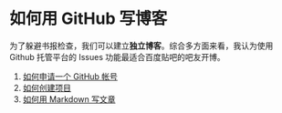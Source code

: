 # 如何用 GitHub 写博客


为了躲避书报检查，我们可以建立**独立博客**。综合多方面来看，我认为使用 Github 托管平台的 Issues 功能最适合百度贴吧的吧友开博。

1. [如何申请一个 GitHub 帐号](/HHow-to-join-GitHub.md)
2. [如何创建项目](/How-to-start-a-Repository.md)
3. [如何用 Markdown 写文章](/How-to-write-in-Markdown.md)

